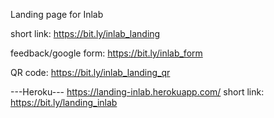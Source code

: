 Landing page for Inlab

short link: https://bit.ly/inlab_landing

feedback/google form: https://bit.ly/inlab_form

QR code: https://bit.ly/inlab_landing_qr

---Heroku---
https://landing-inlab.herokuapp.com/
short link: https://bit.ly/landing_inlab
